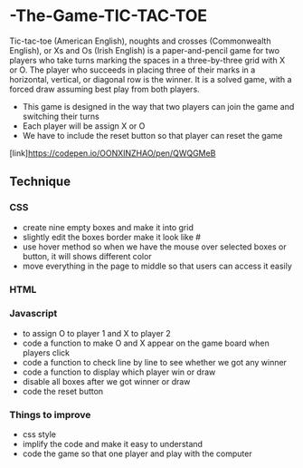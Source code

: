 # -The-Game-TIC-TAC-TOE
Tic-tac-toe (American English), noughts and crosses (Commonwealth English), or Xs and Os (Irish English) is a paper-and-pencil game for two players who take turns marking the spaces in a three-by-three grid with X or O. The player who succeeds in placing three of their marks in a horizontal, vertical, or diagonal row is the winner. It is a solved game, with a forced draw assuming best play from both players.

- This game is designed in the way that two players can join the game and switching their turns
- Each player will be assign X or O
- We have to include the reset button so that player can reset the game

[link]https://codepen.io/OONXINZHAO/pen/QWQGMeB

## Technique 

### CSS
- create nine empty boxes and make it into grid
- slightly edit the boxes border make it look like #
- use hover method so when we have the mouse over selected boxes or button, it will shows different color
- move everything in the page to middle so that users can access it easily

### HTML


### Javascript
- to assign O to player 1 and X to player 2
- code a function to make O and X appear on the game board when players click
- code a function to check line by line to see whether we got any winner
- code a function to display which player win or draw
- disable all boxes after we got winner or draw
- code the reset button

### Things to improve
- css style
- implify the code and make it easy to understand
- code the game so that one player and play with the computer

